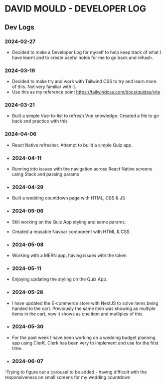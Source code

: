 # DAVID MOULD - DEVELOPER LOG

## Dev Logs

### 2024-02-27

- Decided to make a Developer Log for myself to help keep track of what I
  have learnt and to create useful notes for me to go back and rehash.

### 2024-03-19

- Decided to make try and work with Tailwind CSS to try and learn more of this. Not very familiar with it.
- Use this as my reference point https://tailwindcss.com/docs/guides/vite

### 2024-03-21

- Built a simple Vue-to-list to refresh Vue knowledge. Created a file to go back and practice with this

### 2024-04-06

- React Native refresher. Attempt to build a simple Quiz app.

- ### 2024-04-11

- Running into issues with the navigation across React Native screens using Stack and passing params

- ### 2024-04-29

- Built a wedding countdown page with HTML, CSS & JS
  
- ### 2024-05-06

- Still working on the Quiz App styling and some params.
- Created a reusable Navbar component with HTML & CSS

- ### 2024-05-08
- Working with a MERN app, having issues with the token

- ### 2024-05-11
- Enjoying updating the styling on the Quiz App.

- ### 2024-05-28
- I have updated the E-commerce store with NextJS to solve items being handed to the cart. Previously the same item was showing as multiple items in the cart, now it shows as one item and mutliples of this.

- ### 2024-05-30
- For the past week I have been working on a wedding budget planning app using ClerK. Clerk has been very to implement and use for the first time.

- ### 2024-06-07
-Trying to figure out a carousel to be added - having difficult with the responsiveness on small screens for my wedding countdown
  
